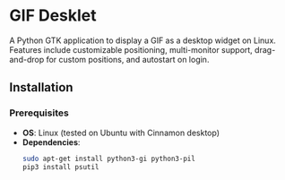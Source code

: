 # GIF Desklet

A Python GTK application to display a GIF as a desktop widget on Linux. Features include customizable positioning, multi-monitor support, drag-and-drop for custom positions, and autostart on login.

## Installation

### Prerequisites
- **OS**: Linux (tested on Ubuntu with Cinnamon desktop)
- **Dependencies**:
  ```bash
  sudo apt-get install python3-gi python3-pil
  pip3 install psutil
